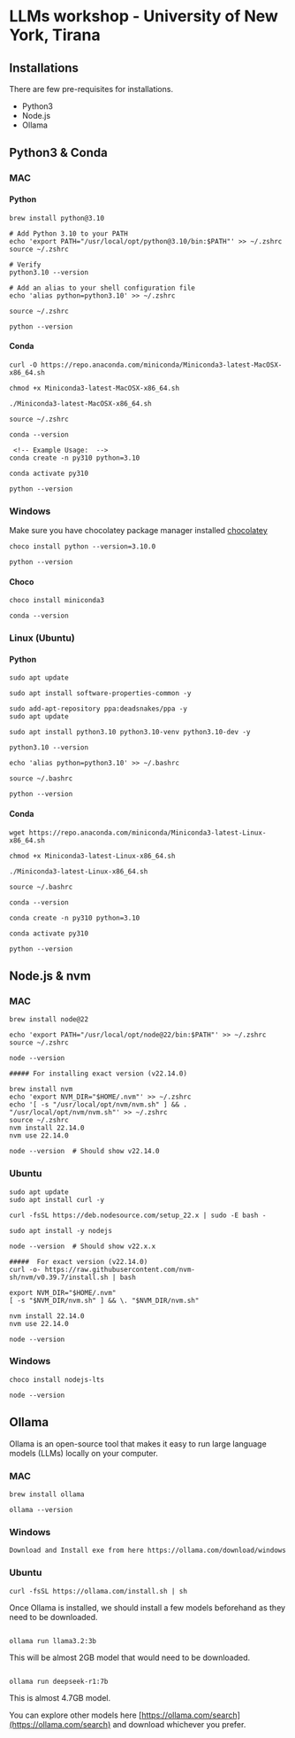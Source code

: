 # LLMs workshop - University of New York, Tirana

## Installations

There are few pre-requisites for installations. 

- Python3
- Node.js
- Ollama

## Python3 & Conda

### MAC

#### Python

```
brew install python@3.10

# Add Python 3.10 to your PATH
echo 'export PATH="/usr/local/opt/python@3.10/bin:$PATH"' >> ~/.zshrc
source ~/.zshrc

# Verify 
python3.10 --version

# Add an alias to your shell configuration file
echo 'alias python=python3.10' >> ~/.zshrc

source ~/.zshrc

python --version
```

#### Conda

```
curl -O https://repo.anaconda.com/miniconda/Miniconda3-latest-MacOSX-x86_64.sh

chmod +x Miniconda3-latest-MacOSX-x86_64.sh

./Miniconda3-latest-MacOSX-x86_64.sh

source ~/.zshrc

conda --version

 <!-- Example Usage:  -->
conda create -n py310 python=3.10

conda activate py310

python --version
```

### Windows 

Make sure you have chocolatey package manager installed [chocolatey](https://chocolatey.org/)

```
choco install python --version=3.10.0

python --version
```

#### Choco 

```
choco install miniconda3

conda --version

```


### Linux (Ubuntu)

#### Python 

```
sudo apt update

sudo apt install software-properties-common -y

sudo add-apt-repository ppa:deadsnakes/ppa -y
sudo apt update

sudo apt install python3.10 python3.10-venv python3.10-dev -y

python3.10 --version

echo 'alias python=python3.10' >> ~/.bashrc

source ~/.bashrc

python --version
```

#### Conda 

```
wget https://repo.anaconda.com/miniconda/Miniconda3-latest-Linux-x86_64.sh

chmod +x Miniconda3-latest-Linux-x86_64.sh

./Miniconda3-latest-Linux-x86_64.sh

source ~/.bashrc

conda --version

conda create -n py310 python=3.10

conda activate py310

python --version
```

## Node.js & nvm 

### MAC

```
brew install node@22

echo 'export PATH="/usr/local/opt/node@22/bin:$PATH"' >> ~/.zshrc
source ~/.zshrc

node --version 

##### For installing exact version (v22.14.0)

brew install nvm
echo 'export NVM_DIR="$HOME/.nvm"' >> ~/.zshrc
echo '[ -s "/usr/local/opt/nvm/nvm.sh" ] && . "/usr/local/opt/nvm/nvm.sh"' >> ~/.zshrc
source ~/.zshrc
nvm install 22.14.0
nvm use 22.14.0

node --version  # Should show v22.14.0
```

### Ubuntu 

```
sudo apt update
sudo apt install curl -y

curl -fsSL https://deb.nodesource.com/setup_22.x | sudo -E bash -

sudo apt install -y nodejs

node --version  # Should show v22.x.x

#####  For exact version (v22.14.0)
curl -o- https://raw.githubusercontent.com/nvm-sh/nvm/v0.39.7/install.sh | bash

export NVM_DIR="$HOME/.nvm"
[ -s "$NVM_DIR/nvm.sh" ] && \. "$NVM_DIR/nvm.sh"

nvm install 22.14.0
nvm use 22.14.0

node --version

```

### Windows

```
choco install nodejs-lts

node --version
```

## Ollama

Ollama is an open-source tool that makes it easy to run large language models (LLMs) locally on your computer.

### MAC

```
brew install ollama

ollama --version
```

### Windows

```
Download and Install exe from here https://ollama.com/download/windows
```

### Ubuntu 

```
curl -fsSL https://ollama.com/install.sh | sh
```
 
Once Ollama is installed, we should install a few models beforehand as they need to be downloaded. 

```

ollama run llama3.2:3b

```
This will be almost 2GB model that would need to be downloaded. 

```

ollama run deepseek-r1:7b

```

This is almost 4.7GB model. 

You can explore other models here [https://ollama.com/search](https://ollama.com/search) and download whichever you prefer. 

